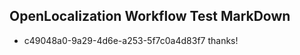 ## OpenLocalization Workflow Test MarkDown
* c49048a0-9a29-4d6e-a253-5f7c0a4d83f7 thanks!

<!--HONumber=Jul16_HO2-->


